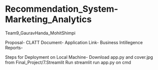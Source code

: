 # Recommendation_System-Marketing_Analytics
Team9_GauravHanda_MohitShimpi

Proposal- 
CLATT Document-
Application Link-
Business Intillegence Reports- 

Steps for Deployment on Local Machine-
Download app.py and cover.jpg from Final_Project/7.Streamlit
Run streamlit run app.py on cmd
